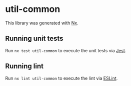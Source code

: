 # util-common

This library was generated with [Nx](https://nx.dev).

## Running unit tests

Run `nx test util-common` to execute the unit tests via [Jest](https://jestjs.io).

## Running lint

Run `nx lint util-common` to execute the lint via [ESLint](https://eslint.org/).
